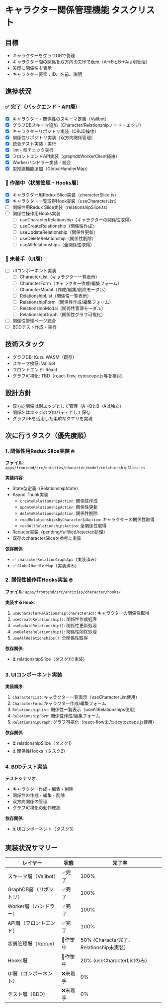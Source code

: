 # キャラクター関係管理機能 タスクリスト

## 目標
- キャラクターをグラフDBで管理
- キャラクター間の関係を双方向の矢印で表示（A→BとB→Aは別管理）
- 矢印に関係名を表示
- キャラクター要素：ID、名前、説明

## 進捗状況

### ✅ 完了（バックエンド・API層）
- [x] キャラクター・関係性のスキーマ定義（Valibot）
- [x] グラフDBスキーマ追加（Character/Relationshipノード・エッジ）
- [x] キャラクターリポジトリ実装（CRUD操作）
- [x] 関係性リポジトリ実装（双方向関係管理）
- [x] 統合テスト実装・実行
- [x] lint・型チェック実行
- [x] フロントエンドAPI実装（graphdbWorkerClient経由）
- [x] Workerハンドラー実装・統合
- [x] 型推論機能追加（GlobalHandlerMap）

### 🚧 作業中（状態管理・Hooks層）
- [x] キャラクター用Redux Slice実装（characterSlice.ts）
- [x] キャラクター一覧取得Hook実装（useCharacterList）
- [ ] 関係性用Redux Slice実装（relationshipSlice.ts）
- [ ] 関係性操作用Hooks実装
  - [ ] useCharacterRelationship（キャラクターの関係性取得）
  - [ ] useCreateRelationship（関係性作成）
  - [ ] useUpdateRelationship（関係性更新）
  - [ ] useDeleteRelationship（関係性削除）
  - [ ] useAllRelationships（全関係性取得）

### 📝 未着手（UI層）
- [ ] UIコンポーネント実装
  - [ ] CharacterList（キャラクター一覧表示）
  - [ ] CharacterForm（キャラクター作成/編集フォーム）
  - [ ] CharacterModal（作成/編集/削除モーダル）
  - [ ] RelationshipList（関係性一覧表示）
  - [ ] RelationshipForm（関係性作成/編集フォーム）
  - [ ] RelationshipModal（関係性管理モーダル）
  - [ ] RelationshipGraph（関係性グラフ可視化）
- [ ] 関係性管理ページ統合
- [ ] BDDテスト作成・実行

## 技術スタック
- グラフDB: Kùzu WASM（既存）
- スキーマ検証: Valibot
- フロントエンド: React
- グラフ可視化: TBD（react-flow, cytoscape.js等を検討）

## 設計方針
- 双方向関係は別エッジとして管理（A→BとB→Aは独立）
- 関係名はエッジのプロパティとして保存
- グラフDBを活用した柔軟なクエリを実現

## 次に行うタスク（優先度順）

### 1. 関係性用Redux Slice実装 🔥
**ファイル**: `apps/frontend/src/entities/character/model/relationshipSlice.ts`

**実装内容**:
- State型定義（RelationshipState）
- Async Thunk実装
  - `createRelationshipAction`: 関係性作成
  - `updateRelationshipAction`: 関係性更新
  - `deleteRelationshipAction`: 関係性削除
  - `readRelationshipsByCharacterIdAction`: キャラクターの関係性取得
  - `readAllRelationshipsAction`: 全関係性取得
- Reducer実装（pending/fulfilled/rejected処理）
- 既存のcharacterSliceを参考に実装

**依存関係**:
- ✅ `characterRelationGraphApi`（実装済み）
- ✅ `GlobalHandlerMap`（実装済み）

### 2. 関係性操作用Hooks実装 🔥
**ファイル**: `apps/frontend/src/entities/character/hooks/`

**実装するHook**:
1. `useCharacterRelationship(characterId)`: キャラクターの関係性取得
2. `useCreateRelationship()`: 関係性作成処理
3. `useUpdateRelationship()`: 関係性更新処理
4. `useDeleteRelationship()`: 関係性削除処理
5. `useAllRelationships()`: 全関係性取得

**依存関係**:
- ⏳ relationshipSlice（タスク1で実装）

### 3. UIコンポーネント実装
**実装順序**:
1. `CharacterList`: キャラクター一覧表示（useCharacterList使用）
2. `CharacterForm`: キャラクター作成/編集フォーム
3. `RelationshipList`: 関係性一覧表示（useAllRelationships使用）
4. `RelationshipForm`: 関係性作成/編集フォーム
5. `RelationshipGraph`: グラフ可視化（react-flowまたはcytoscape.js使用）

**依存関係**:
- ⏳ relationshipSlice（タスク1）
- ⏳ 関係性Hooks（タスク2）

### 4. BDDテスト実装
**テストシナリオ**:
- キャラクター作成・編集・削除
- 関係性の作成・編集・削除
- 双方向関係の管理
- グラフ可視化の動作確認

**依存関係**:
- ⏳ UIコンポーネント（タスク3）

## 実装状況サマリー

| レイヤー | 状態 | 完了率 |
|---------|------|--------|
| スキーマ層（Valibot） | ✅完了 | 100% |
| GraphDB層（リポジトリ） | ✅完了 | 100% |
| Worker層（ハンドラー） | ✅完了 | 100% |
| API層（フロントエンド） | ✅完了 | 100% |
| 状態管理層（Redux） | 🚧作業中 | 50% (Character完了、Relationship未実装) |
| Hooks層 | 🚧作業中 | 20% (useCharacterListのみ) |
| UI層（コンポーネント） | ❌未着手 | 0% |
| テスト層（BDD） | ❌未着手 | 0% |

